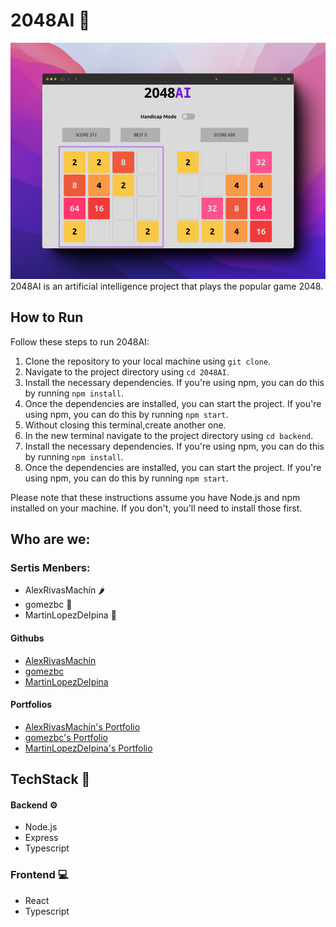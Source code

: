 # 2048AI :robot:
![alt text](/public/2048game.png)
2048AI is an artificial intelligence project that plays the popular game 2048. 
## How to Run
Follow these steps to run 2048AI:

1. Clone the repository to your local machine using `git clone`.
2. Navigate to the project directory using `cd 2048AI`.
3. Install the necessary dependencies. If you're using npm, you can do this by running `npm install`.
4. Once the dependencies are installed, you can start the project. If you're using npm, you can do this by running `npm start`.
5. Without closing this terminal,create another one.
6. In the new terminal navigate to the project directory using `cd backend`. 
7. Install the necessary dependencies. If you're using npm, you can do this by running `npm install`.
8. Once the dependencies are installed, you can start the project. If you're using npm, you can do this by running `npm start`.

Please note that these instructions assume you have Node.js and npm installed on your machine. If you don't, you'll need to install those first.

## Who are we:
### Sertis Menbers:
+ AlexRivasMachín 🌶️
+ gomezbc 🥥
+ MartinLopezDeIpina 🍍

#### Githubs
+ [AlexRivasMachín](https://github.com/AlexRivasMachin)
+ [gomezbc](https://github.com/gomezbc)
+ [MartinLopezDeIpina](https://github.com/MartinLopezDeIpina)

#### Portfolios
+ [AlexRivasMachín's Portfolio](http://alexdev.eus)
+ [gomezbc's Portfolio](https://borjagomez.eus/)
+ [MartinLopezDeIpina's Portfolio](https://lopezdeipina.eus/)

## TechStack 🧰
#### Backend ⚙️
- Node.js
- Express
- Typescript
### Frontend 💻
- React
- Typescript
